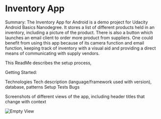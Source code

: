 # Inventory App


Summary:
  The Inventory App for Android is a demo project for Udacity Android Basics Nanodegree. It stores a list of different products held in an inventory, including a picture of the product. There is also a button which launches an email client to order more product from suppliers. One could benefit from using this app because of its camera function and email function, keeping track of inventory with a visual aid and providing a direct means of communicating with supply vendors.
  
  This ReadMe describes the setup process, 

Getting Started:


  Technologies
    Tech description (language/framework used with version), database, patterns
  Setup
  Tests
  Bugs



Screenshots of different views of the app, including header titles that change with context

![Empty View](http://i68.tinypic.com/2rpa8us.png "First screen displayed upon opening app: an empty inventory")
